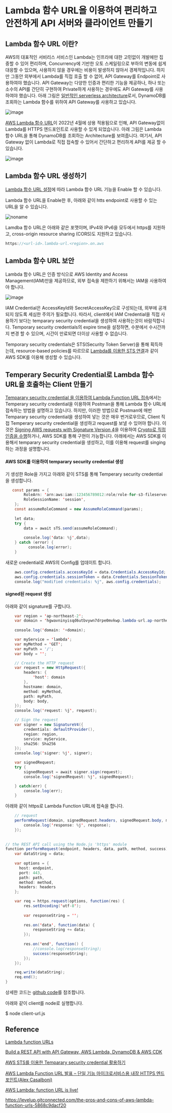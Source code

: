 # Lambda 함수 URL을 이용하여 편리하고 안전하게 API 서버와 클라이언트 만들기


## Lambda 함수 URL 이란?

AWS의 대표적인 서비리스 서비스인 Lambda는 인프라에 대한 고민없이 개발에만 집중할 수 있어 편리하며, Concurrency에 기반한 오토 스케일링으로 부하의 변동에 쉽게 대응할 수 있으며, 사용하지 않을 경우에는 비용이 발생하지 않아서 경제적입니다. 하지만 그동안 외부에서 Lambda를 직접 호출 할 수 없어, API Gateway를 Endpoint로 사용하여야 했습니다. API Gateway는 다양한 인증과 편리한 기능을 제공하나, 하나 또는 소수의 API를 간단히 구현하여 Private하게 사용하는 경우에도 API Gateway를 사용하여야 했습니다. 아래 그림은 [일반적인 serverless architecture](https://faun.pub/build-a-rest-api-with-api-gateway-aws-lambda-dynamodb-aws-cdk-616d1e17c128)로서, DynamoDB를 조회하는 Lambda 함수를 위하여 API Gateway를 사용하고 있습니다. 

![image](https://user-images.githubusercontent.com/52392004/171417037-0d2f02a3-a09a-4e80-9ab5-5d993b2b9dc9.png)

[AWS Lambda 함수 URL](https://aws.amazon.com/ko/about-aws/whats-new/2022/04/aws-lambda-function-urls-built-in-https-endpoints/)이 2022년 4월에 상용 적용됨으로 인해, API Gateway없이 Lambda를 HTTPS 엔드포인트로 사용할 수 있게 되었습니다. 아래 그림은 Lambda 함수 URL을 통해 DynamoDB를 조회하는 Architecture를 보여줍니다. 여기서, API Gateway 없이 Lambda로 직접 접속할 수 있어서 간단하고 편리하게 API를 제공 할 수 있습니다. 

![image](https://user-images.githubusercontent.com/52392004/171504682-3599dbdf-3043-4657-9cf0-fceab7901a42.png)

  
## Lambda 함수 URL 생성하기

[Lambda 함수 URL 설정](https://github.com/kyopark2014/simple-data-aquisition-unit/blob/main/lambda-for-functional-url.md)에 따라 Lambda 함수 URL 기능을 Enable 할 수 있습니다.

Lambda 함수 URL을 Enable한 후, 아래와 같이 htts endpoint로 사용할 수 있는 URL을 알 수 있습니다.

![noname](https://user-images.githubusercontent.com/52392004/165218603-55d9c145-676e-4c40-a9f5-f46bb8a6d34f.png)

Lamdba 함수 URL은 아래와 같은 포맷이며, IPv4와 IPv6을 모두에서 https를 지원하고, cross-origin resource sharing (CORS)도 지원하고 있습니다. 

```c
https://<url-id>.lambda-url.<region>.on.aws
```


## Lambda 함수 URL 보안

Lambda 함수 URL은 인증 방식으로 AWS Identity and Access Management(IAM)만을 제공하므로, 외부 접속을 제한하기 위해서는 IAM을 사용하여야 합니다. 

![image](https://user-images.githubusercontent.com/52392004/171420558-e491ca84-b26e-43c5-af95-a1da86493bb9.png)

IAM Credential은 AccessKeyId와 SecretAccessKey으로 구성되는데, 외부에 공개되지 않도록 세심한 주의가 필요합니다. 따라서, client에서 IAM Credential을 직접 사용하기 보다는 temparary security credential을 생성하여 사용하는것이 바람직합니다. Temporary security credentials의 expire time을 설정하면, 수분에서 수시간까지 변경 할 수 있으며, 시간이 만료되면 더이상 사용할 수 없습니다. 

Temporary security credentials은 STS(Security Token Server)을 통해 획득하는데, resource-based policies를 따르므로 [Lambda를 이용한 STS 연결](https://github.com/kyopark2014/aws-security-token-service/tree/main/lambda-for-sts)과 같이 AWS SDK를 이용해 생성할 수 있습니다. 



## Temperary Security Credential로 Lambda 함수 URL을 호출하는 Client 만들기 

[Temparary security credential 을 이용하여 Lambda Function URL 접속](https://github.com/kyopark2014/aws-security-token-service/blob/main/lambda-invation-using-temp-credential.md)에서는 Temperary security credential을 이용하여 Postman을 통해 Lambda 함수 URL에 접속하는 방법을 설명하고 있습니다. 하지만, 이러한 방법으로 Postman에 매번 Temparary security credential을 생성하여 넣는 것은 매우 번거로우므로, Client 직접 Temperary security credential을 생성하고 request를 보낼 수 있어야 합니다. 이것은 [Signing AWS requests with Signature Version 4](https://docs.aws.amazon.com/general/latest/gr/sigv4_signing.html)을 이용하여 [Crypto로 직접 인증을 수행](https://github.com/kyopark2014/aws-security-token-service/tree/main/lambda-for-authentification-request-using-crypto)하거나, AWS SDK를 통해 구현이 가능합니다. 아래에서는 AWS SDK를 이용해서 temparary security credential을 생성하고, 이를 이용해 request를 singing하는 과정을 설명합니다. 

#### AWS SDK를 이용하여 temparary security credential 생성

기 생성한 Role을 가지고 아래와 같이 STS를 통해 Temperary security credential을 생성합니다.

```java
   const params = {
        RoleArn: 'arn:aws:iam::123456789012:role/role-for-s3-fileserver',
        RoleSessionName: 'session',
    };
    const assumeRoleCommand = new AssumeRoleCommand(params);
    
    let data;
    try {
        data = await sTS.send(assumeRoleCommand);
    
        console.log('data: %j',data);
    } catch (error) {
          console.log(error);
    }
```

새로운 credential로 AWS의 Config를 업데이트 합니다.

```java
    aws.config.credentials.accessKeyId = data.Credentials.AccessKeyId;
    aws.config.credentials.sessionToken = data.Credentials.SessionToken;
    console.log("modified credentials: %j", aws.config.credentials);
```

#### signed된 request 생성 

아래와 같이 signature를 구합니다.

```java
    var region = 'ap-northeast-2';
    var domain = 'hgwavninyisqd6utbvywn7drpe0mvkwp.lambda-url.ap-northeast-2.on.aws';
    
    console.log('domain: '+domain);

    var myService = 'lambda';
    var myMethod = 'GET';
    var myPath = '/';
    var body = '';

    // Create the HTTP request
    var request = new HttpRequest({
        headers: {
            'host': domain
        },
        hostname: domain,
        method: myMethod,
        path: myPath,
        body: body,
    });
    console.log('request: %j', request);

    // Sign the request
    var signer = new SignatureV4({
        credentials: defaultProvider(),
        region: region,
        service: myService,
        sha256: Sha256
    });
    console.log('signer: %j', signer);

    var signedRequest;
    try {
        signedRequest = await signer.sign(request);
        console.log('signedRequest: %j', signedRequest);

    } catch(err) {
        console.log(err);
    }
```

아래와 같이 https로 Lambda Function URL에 접속을 합니다.

```java
    // request
    performRequest(domain, signedRequest.headers, signedRequest.body, myPath, myMethod, function(response) {    
        console.log('response: %j', response);
    });
    
    
// the REST API call using the Node.js 'https' module
function performRequest(endpoint, headers, data, path, method, success) {
    var dataString = data;
  
    var options = {
      host: endpoint,
      port: 443,
      path: path,
      method: method,
      headers: headers
    };

    var req = https.request(options, function(res) {
        res.setEncoding('utf-8');
    
        var responseString = '';
    
        res.on('data', function(data) {
            responseString += data;
        });
    
        res.on('end', function() {
            //console.log(responseString);
            success(responseString);
        });
    });

    req.write(dataString);
    req.end();
} 
```

상세한 코드는 [github code](https://github.com/kyopark2014/aws-security-token-service/blob/main/client/client-url.js)를 참조합니다.

아래와 같이 client를 node로 실행합니다.

$ node client-url.js

## Reference 
  
[Lambda function URLs](https://docs.aws.amazon.com/lambda/latest/dg/lambda-urls.html?icmpid=docs_lambda_help)
    
[Build a REST API with API Gateway, AWS Lambda, DynamoDB & AWS CDK](https://faun.pub/build-a-rest-api-with-api-gateway-aws-lambda-dynamodb-aws-cdk-616d1e17c128)

[AWS STS를 이용한 Temparary security credential 활용하기](https://github.com/kyopark2014/aws-security-token-service)

[AWS Lambda Function URL 발표 – 단일 기능 마이크로서비스용 내장 HTTPS 엔드포인트(Alex Casalboni)](https://aws.amazon.com/ko/blogs/korea/announcing-aws-lambda-function-urls-built-in-https-endpoints-for-single-function-microservices/)

[AWS Lambda: function URL is live!](https://lumigo.io/blog/aws-lambda-function-url-is-live/)

https://levelup.gitconnected.com/the-pros-and-cons-of-aws-lambda-function-urls-5868c9dacf20
